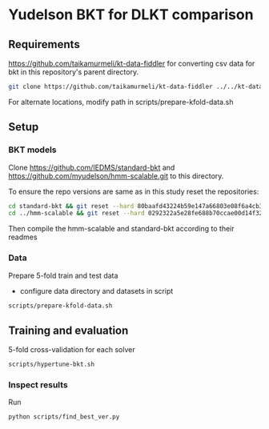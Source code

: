 # Yudelson BKT for DLKT comparison

## Requirements

https://github.com/taikamurmeli/kt-data-fiddler
for converting csv data for bkt in this repository's parent directory.
```sh
git clone https://github.com/taikamurmeli/kt-data-fiddler ../../kt-data-fiddler
```

For alternate locations, modify path in scripts/prepare-kfold-data.sh

## Setup

### BKT models

Clone https://github.com/IEDMS/standard-bkt
and https://github.com/myudelson/hmm-scalable.git to this directory.

To ensure the repo versions are same as in this study reset the repositories:

```sh
cd standard-bkt && git reset --hard 80baafd43224b59e147a66803e08f6a4cb3021c5
cd ../hmm-scalable && git reset --hard 0292322a5e28fe688b70ccae00d14f32c452b8bc
```

Then compile the hmm-scalable and standard-bkt according to their readmes

### Data

Prepare 5-fold train and test data

- configure data directory and datasets in script

```sh
scripts/prepare-kfold-data.sh
```

## Training and evaluation

5-fold cross-validation for each solver

```sh
scripts/hypertune-bkt.sh
```

### Inspect results

Run

```sh
python scripts/find_best_ver.py
```
